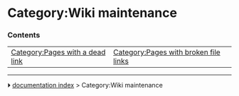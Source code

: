 # Category:Wiki maintenance


### Contents

|     |     |     |
| --- | --- | --- |
| [Category:Pages with a dead link](Category_Pages_with_a_dead_link.md) | [Category:Pages with broken file links](Category_Pages_with_broken_file_links.md) |



---
⏵ [documentation index](../README.md) > Category:Wiki maintenance
